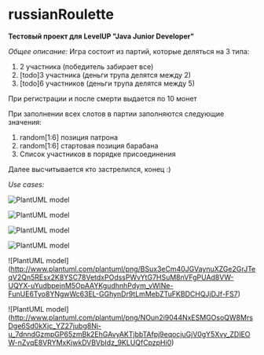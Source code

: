 # russianRoulette
**Тестовый проект для LevelUP "Java Junior Developer"**

*Общее описание:*
Игра состоит из партий, которые деляться на 3 типа:
1. 2 участника (победитель забирает все)
2. [todo]3 участника (деньги трупа делятся между 2)
3. [todo]6 участников (деньги трупа делятся между 5)

При регистрации и после смерти выдается по 10 монет

При заполнении всех слотов в партии заполняются следующие значения:
1. random[1:6] позиция патрона
2. random[1:6] стартовая позиция барабана
3. Список участников в порядке присоединения

Далее высчитывается кто застрелился, конец :)

*Use cases:*

![PlantUML model](http://www.plantuml.com/plantuml/png/SoWkIImgAStDuGejJYrIqDMrKz08IatFB2ufIYp9pC_JH18FpapFKyX45KfDB4hEK4ZBBuh9ooz8pLD8JynDBKPMuPTQhf2HNro2AUEUMg80jBq4Q5TciYQNGsfU2j0T0000)

![PlantUML model](http://www.plantuml.com/plantuml/png/LP0nRiCm34LtdOB8b5p1NeAs9sZNBhBz4nDHA8EaOnZmuIj4DP1eaA2dfq-2P_EeFjzJSFO4-iQLpJKwPw5V2M7xJ0nnCXwmXQSTcWAWbFALfTrlKpHRiWu5JBEDrCtkMUXWyO536xOVw0FwdzFq8_eRyOLyX8BOQ3OeBUmZMRnZ3o_6SLVgWvJjH8K97LVOAL1PZK46WchMzWdCynIG37IKN9st3kelmLBhGbnNOg6lZ_ObCFOzpCZp3LBv-pYgEUQ5KkwwzRMq37m9vtAKsVu1)

![PlantUML model](http://www.plantuml.com/plantuml/png/LP0xZi90341xdyAY2jNsIOEqHw3T9X_3M0oUoFPiX9J3hyK8iQI9vkdvpUTaFghNUmPdpuHdlWgou8y0xD-PIHoD5zhXAK8VW1HpkR8ChzKwccr5bm1hjOHJTI-21wlJdVqmm7uc_GsnbVevqNn3lg0dKa8sh4QA6tiAn1P1fRR7rxiTVlSQE8P7Wjs3x0WONsya2uxpJ6RevKOoFFdd7PgPoXRnQNeqnRoiGDa8EocjzddUTvzKY_wR2iONECKlNl0F)

![PlantUML model](http://www.plantuml.com/plantuml/png/PP0nJiH034Lxd-9hg-GAIRC23e28w6X2yeSPcFL4OmUqKWvF5112KBcmttkIp-PZzVMInPDdOk1OfuXGAbx62mrFAhBTvaHrM9gvoK58jwmMyRow5yMfCbHQFFMo3QplhD-ttHGvlU7kvZ2MXVgbxQLxeAzLaPDv_wVG3R5y71kKy0FS_mw-bgJ_Qu_BF3eF0bIlLoJTuxsaWCPoSKDOSsxXaOhcIci5G7S0IotJHDjJp4OqMbgXpYd8UH_xYpu1)

![PlantUML model] (http://www.plantuml.com/plantuml/png/BSux3eCm40JGVaynuXZGe2GrJTeqV2Qn5REsx2K8YSC78VetdxPOdssPWvYtG7HSuM8nVFgPUAd8VW-UQYX-uYudbpejnM5OpAAYKgudhnhPdym_vWlNe-FunUE6Tyo8YNgwWc63EL-GGhynDr9tLmMebZTuFKBDCHQJjDJf-FS7)

![PlantUML model] (http://www.plantuml.com/plantuml/png/NOun2i9044NxESMGOsoQW8MrsDge6Sd0kXjc_YZ27jubg8Nj-u_7dnndGzmpGP65zmBk2EhGAvyAKTjbbTAfpj9eqocjuGjV0gY5Xvy_ZDIEOW-nZvqE8VRYMxKjwkDVBVbIdz_9KLUQfCpzpHi0)
